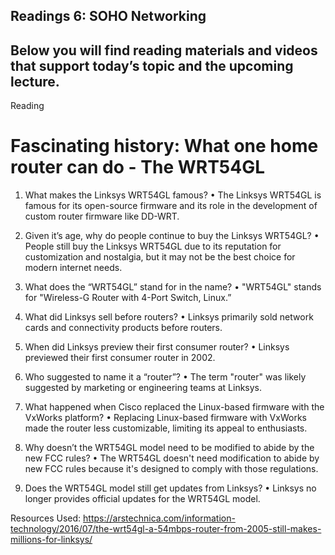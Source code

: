 ## Readings 6: SOHO Networking

## Below you will find reading materials and videos that support today’s topic and the upcoming lecture.
Reading

# Fascinating history: What one home router can do - The WRT54GL

1.	What makes the Linksys WRT54GL famous?
•	The Linksys WRT54GL is famous for its open-source firmware and its role in the development of custom router firmware like DD-WRT.

2.	Given it’s age, why do people continue to buy the Linksys WRT54GL?
•	People still buy the Linksys WRT54GL due to its reputation for customization and nostalgia, but it may not be the best choice for modern internet needs.

3.	What does the “WRT54GL” stand for in the name?
•	"WRT54GL" stands for "Wireless-G Router with 4-Port Switch, Linux.”

4.	What did Linksys sell before routers?
•	Linksys primarily sold network cards and connectivity products before routers.

5.	When did Linksys preview their first consumer router?
•	Linksys previewed their first consumer router in 2002.

6.	Who suggested to name it a “router”?
•	The term "router" was likely suggested by marketing or engineering teams at Linksys.

7.	What happened when Cisco replaced the Linux-based firmware with the VxWorks platform?
•	Replacing Linux-based firmware with VxWorks made the router less customizable, limiting its appeal to enthusiasts.

8.	Why doesn’t the WRT54GL model need to be modified to abide by the new FCC rules?
•	The WRT54GL doesn't need modification to abide by new FCC rules because it's designed to comply with those regulations.

9.	Does the WRT54GL model still get updates from Linksys?
•	Linksys no longer provides official updates for the WRT54GL model.

Resources Used: https://arstechnica.com/information-technology/2016/07/the-wrt54gl-a-54mbps-router-from-2005-still-makes-millions-for-linksys/

